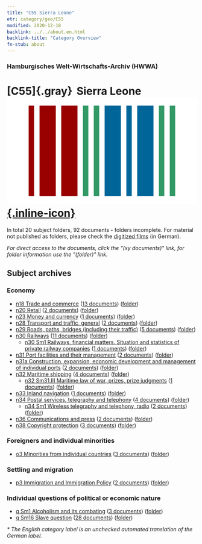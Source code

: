 ```yaml
---
title: "C55 Sierra Leone"
etr: category/geo/C55
modified: 2020-12-18
backlink: ../../about.en.html
backlink-title: "Category Overview"
fn-stub: about
---
```


### Hamburgisches Welt-Wirtschafts-Archiv (HWWA)
# [C55]{.gray}&#8201; Sierra Leone&#160; [![Wikidata item](/images/Wikidata-logo.svg){.inline-icon}](http://www.wikidata.org/entity/Q1044)





In total 20 subject folders, 92 documents - folders incomplete.
For material not published as folders, please check the [digitized films](/film/h1_sh) (in German).

_For direct access to the documents, click the "(xy documents)" link, for folder information use the "(folder)" link._

## Subject archives



### Economy

- [n18 Trade and commerce](../../../subject/about.en.html#n18) (<a href="https://dfg-viewer.de/show/?tx_dlf[id]=https://pm20.zbw.eu/mets/sh/1414xx/141404/1452xx/145262/public.mets.en.xml" target="_blank">13 documents</a>) ([folder](http://purl.org/pressemappe20/folder/sh/141404,145262))
- [n20 Retail](../../../subject/about.en.html#n20) (<a href="https://dfg-viewer.de/show/?tx_dlf[id]=https://pm20.zbw.eu/mets/sh/1414xx/141404/1452xx/145290/public.mets.en.xml" target="_blank">2 documents</a>) ([folder](http://purl.org/pressemappe20/folder/sh/141404,145290))
- [n23 Money and currency](../../../subject/about.en.html#n23) (<a href="https://dfg-viewer.de/show/?tx_dlf[id]=https://pm20.zbw.eu/mets/sh/1414xx/141404/1453xx/145305/public.mets.en.xml" target="_blank">1 documents</a>) ([folder](http://purl.org/pressemappe20/folder/sh/141404,145305))
- [n28 Transport and traffic, general](../../../subject/about.en.html#n28) (<a href="https://dfg-viewer.de/show/?tx_dlf[id]=https://pm20.zbw.eu/mets/sh/1414xx/141404/1455xx/145509/public.mets.en.xml" target="_blank">2 documents</a>) ([folder](http://purl.org/pressemappe20/folder/sh/141404,145509))
- [n29 Roads, paths, bridges (including their traffic)](../../../subject/about.en.html#n29) (<a href="https://dfg-viewer.de/show/?tx_dlf[id]=https://pm20.zbw.eu/mets/sh/1414xx/141404/1455xx/145524/public.mets.en.xml" target="_blank">5 documents</a>) ([folder](http://purl.org/pressemappe20/folder/sh/141404,145524))
- [n30 Railways](../../../subject/about.en.html#n30) (<a href="https://dfg-viewer.de/show/?tx_dlf[id]=https://pm20.zbw.eu/mets/sh/1414xx/141404/1455xx/145531/public.mets.en.xml" target="_blank">11 documents</a>) ([folder](http://purl.org/pressemappe20/folder/sh/141404,145531))
  - [n30 Sm1 Railways, financial matters. Situation and statistics of private railway companies](../../../subject/about.en.html#n30_Sm1) (<a href="https://dfg-viewer.de/show/?tx_dlf[id]=https://pm20.zbw.eu/mets/sh/1414xx/141404/1455xx/145532/public.mets.en.xml" target="_blank">1 documents</a>) ([folder](http://purl.org/pressemappe20/folder/sh/141404,145532))
- [n31 Port facilities and their management](../../../subject/about.en.html#n31) (<a href="https://dfg-viewer.de/show/?tx_dlf[id]=https://pm20.zbw.eu/mets/sh/1414xx/141404/1455xx/145563/public.mets.en.xml" target="_blank">2 documents</a>) ([folder](http://purl.org/pressemappe20/folder/sh/141404,145563))
- [n31a Construction, expansion, economic development and management of individual ports](../../../subject/about.en.html#n31a) (<a href="https://dfg-viewer.de/show/?tx_dlf[id]=https://pm20.zbw.eu/mets/sh/1414xx/141404/1455xx/145565/public.mets.en.xml" target="_blank">2 documents</a>) ([folder](http://purl.org/pressemappe20/folder/sh/141404,145565))
- [n32 Maritime shipping](../../../subject/about.en.html#n32) (<a href="https://dfg-viewer.de/show/?tx_dlf[id]=https://pm20.zbw.eu/mets/sh/1414xx/141404/1455xx/145567/public.mets.en.xml" target="_blank">4 documents</a>) ([folder](http://purl.org/pressemappe20/folder/sh/141404,145567))
  - [n32 Sm31.III Maritime law of war, prizes, prize judgments](../../../subject/about.en.html#n32_Sm31.III) (<a href="https://dfg-viewer.de/show/?tx_dlf[id]=https://pm20.zbw.eu/mets/sh/1414xx/141404/1456xx/145608/public.mets.en.xml" target="_blank">1 documents</a>) ([folder](http://purl.org/pressemappe20/folder/sh/141404,145608))
- [n33 Inland navigation](../../../subject/about.en.html#n33) (<a href="https://dfg-viewer.de/show/?tx_dlf[id]=https://pm20.zbw.eu/mets/sh/1414xx/141404/1456xx/145646/public.mets.en.xml" target="_blank">1 documents</a>) ([folder](http://purl.org/pressemappe20/folder/sh/141404,145646))
- [n34 Postal services, telegraphy and telephony](../../../subject/about.en.html#n34) (<a href="https://dfg-viewer.de/show/?tx_dlf[id]=https://pm20.zbw.eu/mets/sh/1414xx/141404/1456xx/145662/public.mets.en.xml" target="_blank">4 documents</a>) ([folder](http://purl.org/pressemappe20/folder/sh/141404,145662))
  - [n34 Sm1 Wireless telegraphy and telephony, radio](../../../subject/about.en.html#n34_Sm1) (<a href="https://dfg-viewer.de/show/?tx_dlf[id]=https://pm20.zbw.eu/mets/sh/1414xx/141404/1456xx/145663/public.mets.en.xml" target="_blank">2 documents</a>) ([folder](http://purl.org/pressemappe20/folder/sh/141404,145663))
- [n36 Communications and press](../../../subject/about.en.html#n36) (<a href="https://dfg-viewer.de/show/?tx_dlf[id]=https://pm20.zbw.eu/mets/sh/1414xx/141404/1457xx/145707/public.mets.en.xml" target="_blank">2 documents</a>) ([folder](http://purl.org/pressemappe20/folder/sh/141404,145707))
- [n38 Copyright protection](../../../subject/about.en.html#n38) (<a href="https://dfg-viewer.de/show/?tx_dlf[id]=https://pm20.zbw.eu/mets/sh/1414xx/141404/1457xx/145757/public.mets.en.xml" target="_blank">3 documents</a>) ([folder](http://purl.org/pressemappe20/folder/sh/141404,145757))

### Foreigners and individual minorities

- [o3 Minorities from individual countries](../../../subject/about.en.html#o3) (<a href="https://dfg-viewer.de/show/?tx_dlf[id]=https://pm20.zbw.eu/mets/sh/1414xx/141404/1822xx/182220/public.mets.en.xml" target="_blank">3 documents</a>) ([folder](http://purl.org/pressemappe20/folder/sh/141404,182220))

### Settling and migration

- [p3 Immigration and Immigration Policy](../../../subject/about.en.html#p3) (<a href="https://dfg-viewer.de/show/?tx_dlf[id]=https://pm20.zbw.eu/mets/sh/1414xx/141404/1459xx/145917/public.mets.en.xml" target="_blank">2 documents</a>) ([folder](http://purl.org/pressemappe20/folder/sh/141404,145917))

### Individual questions of political or economic nature

- [q Sm1 Alcoholism and its combating](../../../subject/about.en.html#q_Sm1) (<a href="https://dfg-viewer.de/show/?tx_dlf[id]=https://pm20.zbw.eu/mets/sh/1414xx/141404/1459xx/145941/public.mets.en.xml" target="_blank">3 documents</a>) ([folder](http://purl.org/pressemappe20/folder/sh/141404,145941))
- [q Sm16 Slave question](../../../subject/about.en.html#q_Sm16) (<a href="https://dfg-viewer.de/show/?tx_dlf[id]=https://pm20.zbw.eu/mets/sh/1414xx/141404/1459xx/145962/public.mets.en.xml" target="_blank">28 documents</a>) ([folder](http://purl.org/pressemappe20/folder/sh/141404,145962))


_* The English category label is an unchecked automated translation of the German label._

